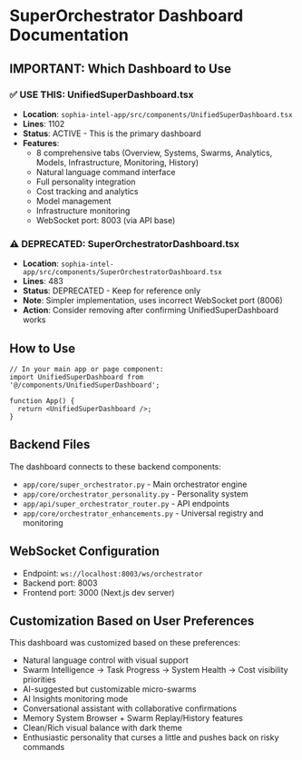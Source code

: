 # SuperOrchestrator Dashboard Documentation

## IMPORTANT: Which Dashboard to Use

### ✅ USE THIS: UnifiedSuperDashboard.tsx

- **Location**: `sophia-intel-app/src/components/UnifiedSuperDashboard.tsx`
- **Lines**: 1102
- **Status**: ACTIVE - This is the primary dashboard
- **Features**:
  - 8 comprehensive tabs (Overview, Systems, Swarms, Analytics, Models, Infrastructure, Monitoring, History)
  - Natural language command interface
  - Full personality integration
  - Cost tracking and analytics
  - Model management
  - Infrastructure monitoring
  - WebSocket port: 8003 (via API base)

### ⚠️ DEPRECATED: SuperOrchestratorDashboard.tsx

- **Location**: `sophia-intel-app/src/components/SuperOrchestratorDashboard.tsx`
- **Lines**: 483
- **Status**: DEPRECATED - Keep for reference only
- **Note**: Simpler implementation, uses incorrect WebSocket port (8006)
- **Action**: Consider removing after confirming UnifiedSuperDashboard works

## How to Use

```tsx
// In your main app or page component:
import UnifiedSuperDashboard from '@/components/UnifiedSuperDashboard';

function App() {
  return <UnifiedSuperDashboard />;
}
```

## Backend Files

The dashboard connects to these backend components:

- `app/core/super_orchestrator.py` - Main orchestrator engine
- `app/core/orchestrator_personality.py` - Personality system
- `app/api/super_orchestrator_router.py` - API endpoints
- `app/core/orchestrator_enhancements.py` - Universal registry and monitoring

## WebSocket Configuration

- Endpoint: `ws://localhost:8003/ws/orchestrator`
- Backend port: 8003
- Frontend port: 3000 (Next.js dev server)

## Customization Based on User Preferences

This dashboard was customized based on these preferences:

- Natural language control with visual support
- Swarm Intelligence → Task Progress → System Health → Cost visibility priorities
- AI-suggested but customizable micro-swarms
- AI Insights monitoring mode
- Conversational assistant with collaborative confirmations
- Memory System Browser + Swarm Replay/History features
- Clean/Rich visual balance with dark theme
- Enthusiastic personality that curses a little and pushes back on risky commands

